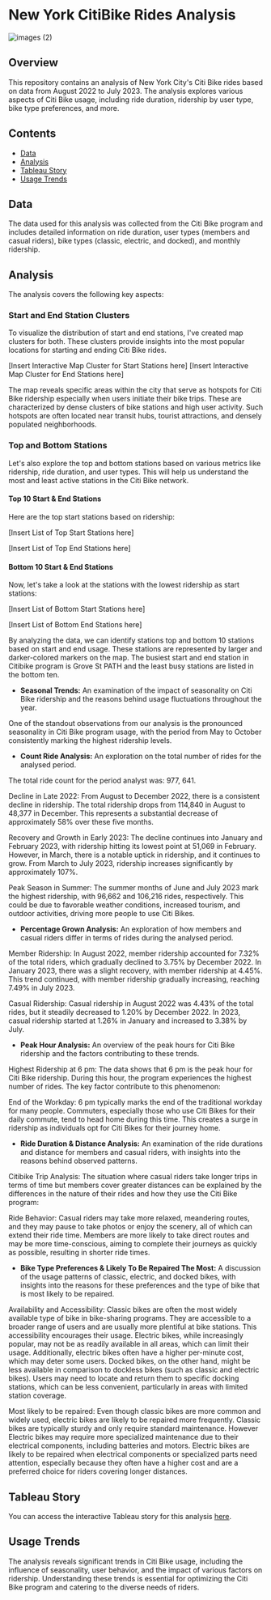 # New York CitiBike Rides Analysis

![images (2)](https://github.com/afadilla13/NY-Citibike-Challenge/assets/128363337/b77a737e-90d8-4814-959f-37e9e50ba7d2)

## Overview

This repository contains an analysis of New York City's Citi Bike rides based on data from August 2022 to July 2023. The analysis explores various aspects of Citi Bike usage, including ride duration, ridership by user type, bike type preferences, and more.

## Contents

- [Data](#data)
- [Analysis](#analysis)
- [Tableau Story](#tableau-story)
- [Usage Trends](#usage-trends)

## Data

The data used for this analysis was collected from the Citi Bike program and includes detailed information on ride duration, user types (members and casual riders), bike types (classic, electric, and docked), and monthly ridership.

## Analysis

The analysis covers the following key aspects:

### Start and End Station Clusters

To visualize the distribution of start and end stations, I've created map clusters for both. These clusters provide insights into the most popular locations for starting and ending Citi Bike rides.

[Insert Interactive Map Cluster for Start Stations here]
[Insert Interactive Map Cluster for End Stations here]

The map reveals specific areas within the city that serve as hotspots for Citi Bike ridership especially when users initiate their bike trips. These are characterized by dense clusters of bike stations and high user activity. Such hotspots are often located near transit hubs, tourist attractions, and densely populated neighborhoods.

### Top and Bottom Stations

Let's also explore the top and bottom stations based on various metrics like ridership, ride duration, and user types. This will help us understand the most and least active stations in the Citi Bike network.

#### Top 10 Start & End Stations

Here are the top start stations based on ridership:

[Insert List of Top Start Stations here]

[Insert List of Top End Stations here]

#### Bottom 10 Start & End Stations

Now, let's take a look at the stations with the lowest ridership as start stations:

[Insert List of Bottom Start Stations here]

[Insert List of Bottom End Stations here]

By analyzing the data, we can identify stations top and bottom 10 stations based on start and end usage. These stations are represented by larger and darker-colored markers on the map. The busiest start and end station in Citibike program is Grove St PATH and the least busy stations are listed in the bottom ten.

- **Seasonal Trends:** An examination of the impact of seasonality on Citi Bike ridership and the reasons behind usage fluctuations throughout the year.

One of the standout observations from our analysis is the pronounced seasonality in Citi Bike program usage, with the period from May to October consistently marking the highest ridership levels. 

- **Count Ride Analysis:** An exploration on the total number of rides for the analysed period.

The total ride count for the period analyst was: 977, 641.

Decline in Late 2022:
From August to December 2022, there is a consistent decline in ridership. The total ridership drops from 114,840 in August to 48,377 in December. This represents a substantial decrease of approximately 58% over these five months.

Recovery and Growth in Early 2023:
The decline continues into January and February 2023, with ridership hitting its lowest point at 51,069 in February. However, in March, there is a notable uptick in ridership, and it continues to grow. From March to July 2023, ridership increases significantly by approximately 107%.

Peak Season in Summer:
The summer months of June and July 2023 mark the highest ridership, with 96,662 and 106,216 rides, respectively. This could be due to favorable weather conditions, increased tourism, and outdoor activities, driving more people to use Citi Bikes.

- **Percentage Grown Analysis:** An exploration of how members and casual riders differ in terms of rides during the analysed period.

Member Ridership:
In August 2022, member ridership accounted for 7.32% of the total riders, which gradually declined to 3.75% by December 2022.
In January 2023, there was a slight recovery, with member ridership at 4.45%. This trend continued, with member ridership gradually increasing, reaching 7.49% in July 2023.

Casual Ridership:
Casual ridership in August 2022 was 4.43% of the total rides, but it steadily decreased to 1.20% by December 2022.
In 2023, casual ridership started at 1.26% in January and increased to 3.38% by July.

- **Peak Hour Analysis:** An overview of the peak hours for Citi Bike ridership and the factors contributing to these trends.

Highest Ridership at 6 pm:
The data shows that 6 pm is the peak hour for Citi Bike ridership. During this hour, the program experiences the highest number of rides. The key factor contribute to this phenomenon:

End of the Workday: 6 pm typically marks the end of the traditional workday for many people. Commuters, especially those who use Citi Bikes for their daily commute, tend to head home during this time. This creates a surge in ridership as individuals opt for Citi Bikes for their journey home.

- **Ride Duration & Distance Analysis:** An examination of the ride durations and distance for members and casual riders, with insights into the reasons behind observed patterns.

Citibike Trip Analysis:
The situation where casual riders take longer trips in terms of time but members cover greater distances can be explained by the differences in the nature of their rides and how they use the Citi Bike program:

Ride Behavior:
Casual riders may take more relaxed, meandering routes, and they may pause to take photos or enjoy the scenery, all of which can extend their ride time.
Members are more likely to take direct routes and may be more time-conscious, aiming to complete their journeys as quickly as possible, resulting in shorter ride times.

- **Bike Type Preferences & Likely To Be Repaired The Most:** A discussion of the usage patterns of classic, electric, and docked bikes, with insights into the reasons for these preferences and the type of bike that is most likely to be repaired.

Availability and Accessibility:
Classic bikes are often the most widely available type of bike in bike-sharing programs. They are accessible to a broader range of users and are usually more plentiful at bike stations. This accessibility encourages their usage.
Electric bikes, while increasingly popular, may not be as readily available in all areas, which can limit their usage. Additionally, electric bikes often have a higher per-minute cost, which may deter some users.
Docked bikes, on the other hand, might be less available in comparison to dockless bikes (such as classic and electric bikes). Users may need to locate and return them to specific docking stations, which can be less convenient, particularly in areas with limited station coverage.

Most likely to be repaired:
Even though classic bikes are more common and widely used, electric bikes are likely to be repaired more frequently. Classic bikes are typically sturdy and only require standard maintenance. However Electric bikes may require more specialized maintenance due to their electrical components, including batteries and motors. Electric bikes are likely to be repaired when electrical components or specialized parts need attention, especially because they often have a higher cost and are a preferred choice for riders covering longer distances.

## Tableau Story

You can access the interactive Tableau story for this analysis [here](https://public.tableau.com/app/profile/akbar.fadillah/viz/CitiBike-Tableau_16961332911440/Story1?publish=yes).

## Usage Trends

The analysis reveals significant trends in Citi Bike usage, including the influence of seasonality, user behavior, and the impact of various factors on ridership. Understanding these trends is essential for optimizing the Citi Bike program and catering to the diverse needs of riders.

